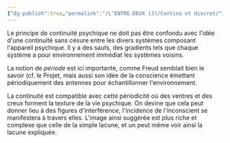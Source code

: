 ```yaml
---
{"dg-publish":true,"permalink":"/L’ENTRE-DEUX (J)/Continu et discret/","created":"2022-11-03T09:36:49.000-04:00","updated":"2025-08-17T15:05:05.723-04:00"}
---
```




Le principe de continuité psychique ne doit pas être confondu avec l'idée d'une continuité sans césure entre les divers systèmes composant l'appareil psychique. Il y a des sauts, des gradients tels que chaque système a pour environnement immédiat les systèmes voisins. 

La notion de *période* est ici importante, comme Freud semblait bien le savoir (cf. le Projet, mais aussi son idée de la conscience émettant périodiquement des antennes pour échantillonner l'environnement.


La continuité est compatible avec cette périodicité où des ventres et des creux forment la texture de la vie psychique. On devine que cela peut donner lieu à des figures d'interférence, l'incidence de l'inconscient se manifestera à travers elles. L'image ainsi suggérée est plus riche et complexe que celle de la simple lacune, et un peut même voir ainsi la lacune expliquée.

